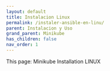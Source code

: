```yaml
---
layout: default
title: Instalacion Linux
permalink: /instaler-ansible-en-linu/
parent: Instalacion y Uso
grand_parent: Minikube
has_children: false
nav_order: 1
---
```


This page: Minikube Installation LINUX 